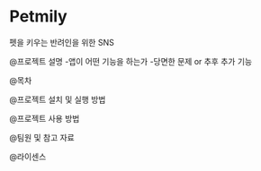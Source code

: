 # Petmily
펫을 키우는 반려인을 위한 SNS

@프로젝트 설명
-앱이 어떤 기능을 하는가
-당면한 문제 or 추후 추가 기능

@목차

@프로젝트 설치 및 실행 방법

@프로젝트 사용 방법

@팀원 및 참고 자료

@라이센스

